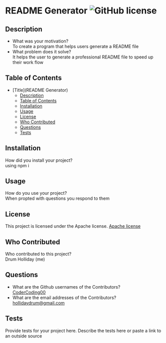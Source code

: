 
  
# README Generator ![GitHub license](https://img.shields.io/badge/license-Apache-green.svg)

## Description

- What was your motivation? 
</br> To create a program that helps users generate a README file
- What problem does it solve? 
</br> It helps the user to generate a professional README file to speed up their work flow 

## Table of Contents

- [Title](README Generator) 
  - [Description](#description)
  - [Table of Contents](#table-of-contents)
  - [Installation](#installation)
  - [Usage](#usage)
  - [License](#license)
  - [Who Contributed](#who-contributed)
  - [Questions](#questions)
  - [Tests](#tests)


## Installation
How did you install your project? 
</br>using npm i

## Usage
How do you use your project? 
</br>When propted with questions you respond to them

## License

This project is licensed under the Apache license.
[Apache license](https://opensource.org/licenses/Apache-2.0)
      

## Who Contributed
Who contributed to this project?
</br>Drum Holliday (me)

## Questions 
- What are the Github usernames of the Contributors?
</br> [CoderCoding00](https://github.com/CoderCoding00)
- What are the email addresses of the Contributors?
</br> hollidaydrum@gmail.com

## Tests
Provide tests for your project here.
Describe the tests here or paste a link to an outside source



    